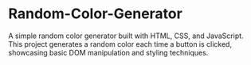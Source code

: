 # Random-Color-Generator
A simple random color generator built with HTML, CSS, and JavaScript. This project generates a random color each time a button is clicked, showcasing basic DOM manipulation and styling techniques.
